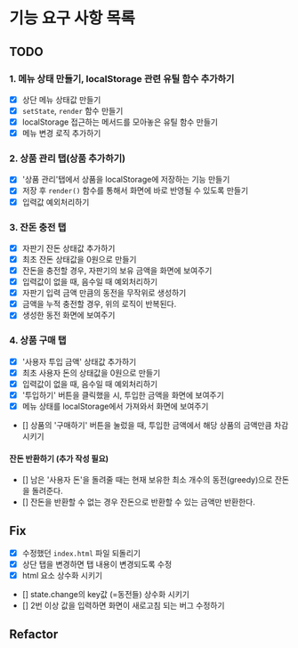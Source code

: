 # 기능 요구 사항 목록

## TODO

### 1. 메뉴 상태 만들기, localStorage 관련 유틸 함수 추가하기

- [x] 상단 메뉴 상태값 만들기
- [x] `setState`, `render` 함수 만들기
- [x] localStorage 접근하는 메서드를 모아놓은 유틸 함수 만들기
- [x] 메뉴 변경 로직 추가하기

### 2. 상품 관리 탭(상품 추가하기)

- [x] '상품 관리'탭에서 상품을 localStorage에 저장하는 기능 만들기
- [x] 저장 후 `render()` 함수를 통해서 화면에 바로 반영될 수 있도록 만들기
- [x] 입력값 예외처리하기

### 3. 잔돈 충전 탭

- [x] 자판기 잔돈 상태값 추가하기
- [x] 최초 잔돈 상태값을 0원으로 만들기
- [x] 잔돈을 충전할 경우, 자판기의 보유 금액을 화면에 보여주기
- [x] 입력값이 없을 때, 음수일 때 예외처리하기
- [x] 자판기 입력 금액 만큼의 동전을 무작위로 생성하기
- [x] 금액을 누적 충전할 경우, 위의 로직이 반복된다.
- [x] 생성한 동전 화면에 보여주기

### 4. 상품 구매 탭

- [x] '사용자 투입 금액' 상태값 추가하기
- [x] 최초 사용자 돈의 상태값을 0원으로 만들기
- [x] 입력값이 없을 때, 음수일 때 예외처리하기
- [x] '투입하기' 버튼을 클릭했을 시, 투입한 금액을 화면에 보여주기
- [x] 메뉴 상태를 localStorage에서 가져와서 화면에 보여주기
- [] 상품의 '구매하기' 버튼을 눌렀을 때, 투입한 금액에서 해당 상품의 금액만큼 차감시키기

#### 잔돈 반환하기 (추가 작성 필요)

- [] 남은 '사용자 돈'을 돌려줄 때는 현재 보유한 최소 개수의 동전(greedy)으로 잔돈을 돌려준다.
- [] 잔돈을 반환할 수 없는 경우 잔돈으로 반환할 수 있는 금액만 반환한다.

## Fix

- [x] 수정했던 `index.html` 파일 되돌리기
- [x] 상단 탭을 변경하면 탭 내용이 변경되도록 수정
- [x] html 요소 상수화 시키기
- [] state.change의 key값 (=동전들) 상수화 시키기
- [] 2번 이상 값을 입력하면 화면이 새로고침 되는 버그 수정하기

## Refactor
